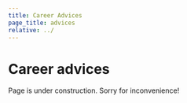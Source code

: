 ```yaml
---
title: Career Advices
page_title: advices
relative: ../
---
```


# Career advices

Page is under construction. Sorry for inconvenience!